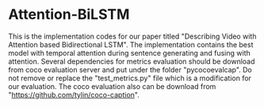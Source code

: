 # Attention-BiLSTM
This is the implementation codes for our paper titled "Describing Video with Attention based Bidirectional LSTM".
The implementation contains the best model with temporal attention during sentence generating and fusing with attention. Several dependencies for metrics evaluation should be download from coco evaluation server and put under the folder "pycocoevalcap". Do not remove or replace the "test_metrics.py" file which is a modification for our evaluation.
The coco evaluation also can be download from "https://github.com/tylin/coco-caption".
